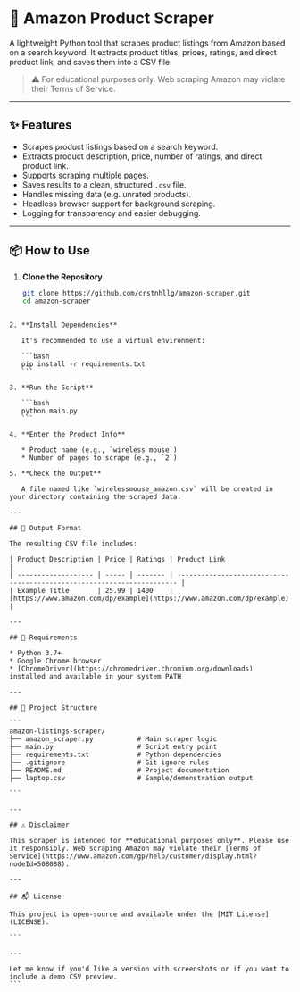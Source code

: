 # 🛒 Amazon Product Scraper

A lightweight Python tool that scrapes product listings from Amazon based on a search keyword. It extracts product titles, prices, ratings, and direct product link, and saves them into a CSV file.

> ⚠️ For educational purposes only. Web scraping Amazon may violate their Terms of Service.

---

## ✨ Features

-  Scrapes product listings based on a search keyword.
-  Extracts product description, price, number of ratings, and direct product link.
-  Supports scraping multiple pages.
-  Saves results to a clean, structured `.csv` file.
-  Handles missing data (e.g. unrated products).
-  Headless browser support for background scraping.
-  Logging for transparency and easier debugging.

---

## 📦 How to Use

1. **Clone the Repository**

   ```bash
   git clone https://github.com/crstnhllg/amazon-scraper.git
   cd amazon-scraper
````

2. **Install Dependencies**

   It's recommended to use a virtual environment:

   ```bash
   pip install -r requirements.txt
   ```

3. **Run the Script**

   ```bash
   python main.py
   ```

4. **Enter the Product Info**

   * Product name (e.g., `wireless mouse`)
   * Number of pages to scrape (e.g., `2`)

5. **Check the Output**

   A file named like `wirelessmouse_amazon.csv` will be created in your directory containing the scraped data.

---

## 🧾 Output Format

The resulting CSV file includes:

| Product Description | Price | Ratings | Product Link                                                           |
| ------------------- | ----- | ------- | ---------------------------------------------------------------------- |
| Example Title       | 25.99 | 1400    | [https://www.amazon.com/dp/example](https://www.amazon.com/dp/example) |

---

## 🧰 Requirements

* Python 3.7+
* Google Chrome browser
* [ChromeDriver](https://chromedriver.chromium.org/downloads) installed and available in your system PATH

---

## 📁 Project Structure

```
amazon-listings-scraper/
├── amazon_scraper.py           # Main scraper logic
├── main.py                     # Script entry point
├── requirements.txt            # Python dependencies
├── .gitignore                  # Git ignore rules
├── README.md                   # Project documentation
├── laptop.csv                  # Sample/demonstration output

```

---

## ⚠️ Disclaimer

This scraper is intended for **educational purposes only**. Please use it responsibly. Web scraping Amazon may violate their [Terms of Service](https://www.amazon.com/gp/help/customer/display.html?nodeId=508088).

---

## 📬 License

This project is open-source and available under the [MIT License](LICENSE).

```

---

Let me know if you'd like a version with screenshots or if you want to include a demo CSV preview.
```
